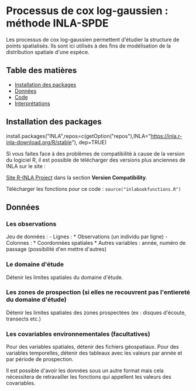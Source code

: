 # Processus de cox log-gaussien : méthode INLA-SPDE
Les processus de cox log-gaussien permettent d'étudier la structure de points spatialisés. Ils sont ici utilisés à des fins de modélisation de la distribution spatiale d'une espèce.

## Table des matières

- [Installation des packages](#installation-des-packages)
- [Données](#Données)
- [Code](#code)
- [Interprétations](#interprétations)


## Installation des packages

install.packages("INLA",repos=c(getOption("repos"),INLA="https://inla.r-inla-download.org/R/stable"), dep=TRUE)

Si vous faites face à des problèmes de compatibilité à cause de la version du logiciel R, il est possible de télécharger des versions plus anciennes de INLA sur le site : 

[Site R-INLA Project](https://www.r-inla.org/download-install) dans la section **Version Compatibility**.

Télécharger les fonctions pour ce code : `source("inlabookfunctions.R")`

## Données

### Les observations

Jeu de données :
	- Lignes :
	 	* Observations (un individu par ligne)
	- Colonnes :
		* Coordonnées spatiales
		* Autres variables : année, numéro de passage (possibilité d'en mettre d'autres)


### Le domaine d'étude

Détenir les limites spatiales du domaine d'étude.

### Les zones de prospection (si elles ne recouvrent pas l'entiereté du domaine d'étude)

Détenir les limites spatiales des zones prospectées (ex : disques d'écoute, transects etc.)

### Les covariables environnementales (facultatives)

Pour des variables spatiales, détenir des fichiers géospatiaux.
Pour des variables temporelles, détenir des tableaux avec les valeurs par année et par période de prospection.

Il est possible d'avoir les données sous un autre format mais cela nécessitera de retravailler les fonctions qui appellent les valeurs des covariables.
